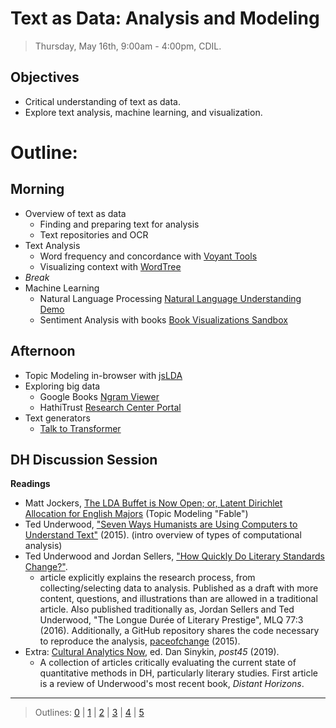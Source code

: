# Text as Data: Analysis and Modeling

> Thursday, May 16th, 9:00am - 4:00pm, CDIL.

## Objectives

- Critical understanding of text as data.
- Explore text analysis, machine learning, and visualization.

# Outline: 

## Morning

- Overview of text as data
    - Finding and preparing text for analysis
    - Text repositories and OCR
- Text Analysis
    - Word frequency and concordance with [Voyant Tools](https://voyant-tools.org/)
    - Visualizing context with [WordTree](https://www.jasondavies.com/wordtree/)
- *Break*
- Machine Learning
    - Natural Language Processing [Natural Language Understanding Demo](https://natural-language-understanding-demo.ng.bluemix.net/)
    - Sentiment Analysis with books [Book Visualizations Sandbox](https://observablehq.com/@bmschmidt/book-visualizations-sandbox?htid=pst.000061166424)

## Afternoon

- Topic Modeling in-browser with [jsLDA](https://mimno.infosci.cornell.edu/jsLDA/)
- Exploring big data
    - Google Books [Ngram Viewer](https://books.google.com/ngrams)
    - HathiTrust [Research Center Portal](https://sharc.hathitrust.org)
- Text generators
    - [Talk to Transformer](https://talktotransformer.com/)

## DH Discussion Session

**Readings**

- Matt Jockers, [The LDA Buffet is Now Open; or, Latent Dirichlet Allocation for English Majors](http://www.matthewjockers.net/2011/09/29/the-lda-buffet-is-now-open-or-latent-dirichlet-allocation-for-english-majors/) (Topic Modeling "Fable")
- Ted Underwood, ["Seven Ways Humanists are Using Computers to Understand Text"](https://tedunderwood.com/2015/06/04/seven-ways-humanists-are-using-computers-to-understand-text/) (2015). (intro overview of types of computational analysis)
- Ted Underwood and Jordan Sellers, ["How Quickly Do Literary Standards Change?"](https://figshare.com/articles/How_Quickly_Do_Literary_Standards_Change_/1418394). 
    - article explicitly explains the research process, from collecting/selecting data to analysis. Published as a draft with more content, questions, and illustrations than are allowed in a traditional article. Also published traditionally as, Jordan Sellers and Ted Underwood, "The Longue Durée of Literary Prestige", MLQ 77:3 (2016). Additionally, a GitHub repository shares the code necessary to reproduce the analysis, [paceofchange](https://github.com/tedunderwood/paceofchange) (2015).
- Extra: [Cultural Analytics Now](http://post45.research.yale.edu/sections/contemporaries/cultural-analytics-now/), ed. Dan Sinykin, *post45* (2019).
    - A collection of articles critically evaluating the current state of quantitative methods in DH, particularly literary studies. First article is a review of Underwood's most recent book, *Distant Horizons*.

-----------------------

> Outlines: [0](day-0.md) | [1](day-1.md) | [2](day-2.md) | [3](day-3.md) | [4](day-4.md) | [5](day-5.md)
